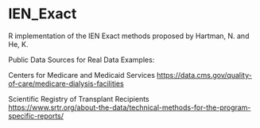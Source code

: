 # IEN_Exact

R implementation of the IEN Exact methods proposed by Hartman, N. and He, K. 

Public Data Sources for Real Data Examples:

Centers for Medicare and Medicaid Services 
https://data.cms.gov/quality-of-care/medicare-dialysis-facilities 

Scientific Registry of Transplant Recipients  
https://www.srtr.org/about-the-data/technical-methods-for-the-program-specific-reports/
